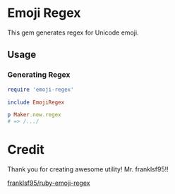 # Emoji Regex

This gem generates regex for Unicode emoji.

## Usage

### Generating Regex

```ruby
require 'emoji-regex'

include EmojiRegex

p Maker.new.regex
# => /.../
```

# Credit
Thank you for creating awesome utility! Mr. franklsf95!!

[franklsf95/ruby-emoji-regex](https://github.com/franklsf95/ruby-emoji-regex)
